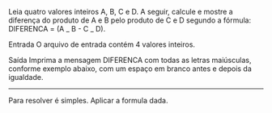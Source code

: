 Leia quatro valores inteiros A, B, C e D. A seguir, calcule e mostre a diferença do produto de A e B pelo produto de C e D segundo a fórmula: DIFERENCA = (A _ B - C _ D).

Entrada
O arquivo de entrada contém 4 valores inteiros.

Saída
Imprima a mensagem DIFERENCA com todas as letras maiúsculas, conforme exemplo abaixo, com um espaço em branco antes e depois da igualdade.

---

Para resolver é simples. Aplicar a formula dada.

